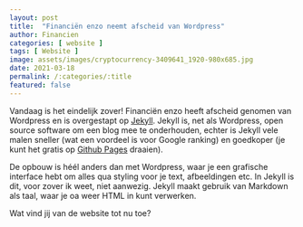 ```yaml
---
layout: post
title:  "Financiën enzo neemt afscheid van Wordpress"
author: Financien
categories: [ website ]
tags: [ Website ]
image: assets/images/cryptocurrency-3409641_1920-980x685.jpg
date: 2021-03-18
permalink: /:categories/:title
featured: false
---
```


Vandaag is het eindelijk zover! Financiën enzo heeft afscheid genomen van Wordpress en is overgestapt op [Jekyll][jekylllnk].
Jekyll is, net als Wordpress, open source software om een blog mee te onderhouden, echter is Jekyll vele malen sneller (wat een voordeel is voor Google ranking) en goedkoper (je kunt het gratis op [Github Pages][GithubPages] draaien).

De opbouw is héél anders dan met Wordpress, waar je een grafische interface hebt om alles qua styling voor je text, afbeeldingen etc.
In Jekyll is dit, voor zover ik weet, niet aanwezig. Jekyll maakt gebruik van Markdown als taal, waar je oa weer HTML in kunt verwerken.

Wat vind jij van de website tot nu toe?

[jekylllnk]:https://jekyllrb.com/
[GithubPages]:https://pages.github.com/
